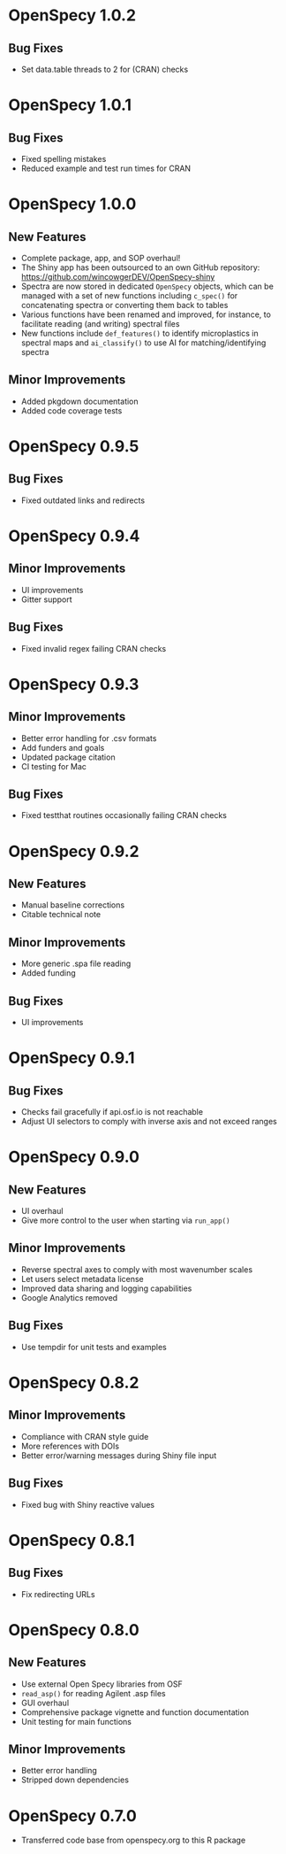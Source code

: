 # OpenSpecy 1.0.2

## Bug Fixes

- Set data.table threads to 2 for (CRAN) checks


# OpenSpecy 1.0.1

## Bug Fixes

- Fixed spelling mistakes
- Reduced example and test run times for CRAN


# OpenSpecy 1.0.0

## New Features

- Complete package, app, and SOP overhaul!
- The Shiny app has been outsourced to an own GitHub repository:
  https://github.com/wincowgerDEV/OpenSpecy-shiny
- Spectra are now stored in dedicated `OpenSpecy` objects, which can be managed
  with a set of new functions including `c_spec()` for concatenating spectra or
  converting them back to tables
- Various functions have been renamed and improved, for instance, to facilitate
  reading (and writing) spectral files
- New functions include `def_features()` to identify microplastics in spectral
  maps and `ai_classify()` to use AI for matching/identifying spectra

## Minor Improvements

- Added pkgdown documentation
- Added code coverage tests


# OpenSpecy 0.9.5

## Bug Fixes

- Fixed outdated links and redirects


# OpenSpecy 0.9.4

## Minor Improvements

- UI improvements
- Gitter support

## Bug Fixes

- Fixed invalid regex failing CRAN checks 


# OpenSpecy 0.9.3

## Minor Improvements

- Better error handling for .csv formats
- Add funders and goals
- Updated package citation
- CI testing for Mac

## Bug Fixes

- Fixed testthat routines occasionally failing CRAN checks


# OpenSpecy 0.9.2

## New Features

- Manual baseline corrections
- Citable technical note

## Minor Improvements

- More generic .spa file reading
- Added funding

## Bug Fixes

- UI improvements


# OpenSpecy 0.9.1

## Bug Fixes

- Checks fail gracefully if api.osf.io is not reachable
- Adjust UI selectors to comply with inverse axis and not exceed ranges


# OpenSpecy 0.9.0

## New Features

- UI overhaul
- Give more control to the user when starting via `run_app()`

## Minor Improvements

- Reverse spectral axes to comply with most wavenumber scales
- Let users select metadata license
- Improved data sharing and logging capabilities
- Google Analytics removed

## Bug Fixes

- Use tempdir for unit tests and examples


# OpenSpecy 0.8.2

## Minor Improvements

- Compliance with CRAN style guide
- More references with DOIs
- Better error/warning messages during Shiny file input

## Bug Fixes

- Fixed bug with Shiny reactive values


# OpenSpecy 0.8.1

## Bug Fixes

- Fix redirecting URLs


# OpenSpecy 0.8.0

## New Features

- Use external Open Specy libraries from OSF
- `read_asp()` for reading Agilent .asp files
- GUI overhaul
- Comprehensive package vignette and function documentation
- Unit testing for main functions

## Minor Improvements

- Better error handling
- Stripped down dependencies


# OpenSpecy 0.7.0

- Transferred code base from openspecy.org to this R package
